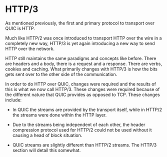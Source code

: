 # HTTP/3

As mentioned previously, the first and primary protocol to transport over QUIC
is HTTP.

Much like HTTP/2 was once introduced to transport HTTP over the wire in a
completely new way, HTTP/3 is yet again introducing a new way to send HTTP over
the network.

HTTP still maintains the same paradigms and concepts like before. There are
headers and a body, there is a request and a response. There are verbs,
cookies and caching. What primarily changes with HTTP/3 is how the bits gets
sent over to the other side of the communication.

In order to do HTTP over QUIC, changes were required and the results of this
is what we now call HTTP/3. These changes were required because of the
different nature that QUIC provides as opposed to TCP. These changes include:

 - In QUIC the streams are provided by the transport itself, while in HTTP/2
   the streams were done within the HTTP layer.

 - Due to the streams being independent of each other, the header compression
   protocol used for HTTP/2 could not be used without it causing a head of block
   situation.

 - QUIC streams are slightly different than HTTP/2 streams. The HTTP/3 section
   will detail this somewhat.

